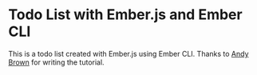 # Todo List with Ember.js and Ember CLI
This is a todo list created with Ember.js using Ember CLI.
Thanks to [Andy Brown](https://github.com/brownie3003/) for writing the tutorial.



